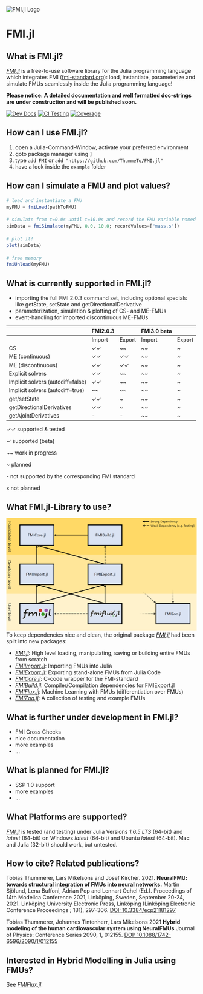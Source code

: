![FMI.jl Logo](https://github.com/ThummeTo/FMI.jl/blob/main/logo/dark/fmijl_logo_640_320.png "FMI.jl Logo")
# FMI.jl

## What is FMI.jl?
[*FMI.jl*](https://github.com/ThummeTo/FMI.jl) is a free-to-use software library for the Julia programming language which integrates FMI ([fmi-standard.org](http://fmi-standard.org/)): load, instantiate, parameterize and simulate FMUs seamlessly inside the Julia programming language!

**Please notice: A detailed documentation and well formatted doc-strings are under construction and will be published soon.**

[![Dev Docs](https://img.shields.io/badge/docs-dev-blue.svg)](https://ThummeTo.github.io/FMI.jl/dev) 
[![CI Testing](https://github.com/ThummeTo/FMI.jl/actions/workflows/Test.yml/badge.svg)](https://github.com/ThummeTo/FMI.jl/actions)
[![Coverage](https://codecov.io/gh/ThummeTo/FMI.jl/branch/main/graph/badge.svg)](https://codecov.io/gh/ThummeTo/FMI.jl)


## How can I use FMI.jl?
1. open a Julia-Command-Window, activate your preferred environment
1. goto package manager using ```]```
1. type ```add FMI``` or ```add "https://github.com/ThummeTo/FMI.jl"```
1. have a look inside the ```example``` folder

## How can I simulate a FMU and plot values?
```julia
# load and instantiate a FMU
myFMU = fmiLoad(pathToFMU)

# simulate from t=0.0s until t=10.0s and record the FMU variable named "mass.s"
simData = fmiSimulate(myFMU, 0.0, 10.0; recordValues=["mass.s"])

# plot it!
plot(simData)

# free memory
fmiUnload(myFMU)
```

## What is currently supported in FMI.jl?
- importing the full FMI 2.0.3 command set, including optional specials like getState, setState and getDirectionalDerivative
- parameterization, simulation & plotting of CS- and ME-FMUs
- event-handling for imported discontinuous ME-FMUs

|                           | **FMI2.0.3** |        | **FMI3.0 beta** |        |
|---------------------------|--------------|--------|-----------------|--------|
|                           | Import       | Export | Import          | Export |
| CS                        | ✓✓           | ~~     | ~~              | ~      |
| ME (continuous)           | ✓✓           | ✓✓     | ~~              | ~      |
| ME (discontinuous)        | ✓✓           | ✓✓     | ~~              | ~      |
| Explicit solvers          | ✓✓           | ~~     | ~~              | ~      |
| Implicit solvers (autodiff=false)     | ✓✓           | ~~     | ~~              | ~      |
| Implicit solvers (autodiff=true)     | ~~           | ~~     | ~~              | ~      |
| get/setState              | ✓✓           | ~      | ~~              | ~      |
| getDirectionalDerivatives | ✓✓           | ~      | ~~              | ~      |
| getAjointDerivatives      | -            | -      | ~~              | ~      |

✓✓ supported & tested

✓  supported (beta)

~~ work in progress

~  planned

\-  not supported by the corresponding FMI standard

x  not planned

## What FMI.jl-Library to use?
![FMI.jl Logo](https://github.com/ThummeTo/FMI.jl/blob/main/docs/src/assets/FMI_JL_family.png "FMI.jl Family")
To keep dependencies nice and clean, the original package [*FMI.jl*](https://github.com/ThummeTo/FMI.jl) had been split into new packages:
- [*FMI.jl*](https://github.com/ThummeTo/FMI.jl): High level loading, manipulating, saving or building entire FMUs from scratch
- [*FMIImport.jl*](https://github.com/ThummeTo/FMIImport.jl): Importing FMUs into Julia
- [*FMIExport.jl*](https://github.com/ThummeTo/FMIExport.jl): Exporting stand-alone FMUs from Julia Code
- [*FMICore.jl*](https://github.com/ThummeTo/FMICore.jl): C-code wrapper for the FMI-standard
- [*FMIBuild.jl*](https://github.com/ThummeTo/FMIBuild.jl): Compiler/Compilation dependencies for FMIExport.jl
- [*FMIFlux.jl*](https://github.com/ThummeTo/FMIFlux.jl): Machine Learning with FMUs (differentiation over FMUs)
- [*FMIZoo.jl*](https://github.com/ThummeTo/FMIZoo.jl): A collection of testing and example FMUs

## What is further under development in FMI.jl?
- FMI Cross Checks
- nice documentation
- more examples
- ...

## What is planned for FMI.jl?
- SSP 1.0 support
- more examples
- ...

## What Platforms are supported?
[*FMI.jl*](https://github.com/ThummeTo/FMI.jl) is tested (and testing) under Julia Versions *1.6.5 LTS* (64-bit) and *latest* (64-bit) on Windows *latest* (64-bit) and Ubuntu *latest* (64-bit). Mac and Julia (32-bit) should work, but untested.

## How to cite? Related publications?
Tobias Thummerer, Lars Mikelsons and Josef Kircher. 2021. **NeuralFMU: towards structural integration of FMUs into neural networks.** Martin Sjölund, Lena Buffoni, Adrian Pop and Lennart Ochel (Ed.). Proceedings of 14th Modelica Conference 2021, Linköping, Sweden, September 20-24, 2021. Linköping University Electronic Press, Linköping (Linköping Electronic Conference Proceedings ; 181), 297-306. [DOI: 10.3384/ecp21181297](https://doi.org/10.3384/ecp21181297)

Tobias Thummerer, Johannes Tintenherr, Lars Mikelsons 2021 **Hybrid modeling of the human cardiovascular system using NeuralFMUs** Journal of Physics: Conference Series 2090, 1, 012155. [DOI: 10.1088/1742-6596/2090/1/012155](https://doi.org/10.1088/1742-6596/2090/1/012155)

## Interested in Hybrid Modelling in Julia using FMUs?
See [*FMIFlux.jl*](https://github.com/ThummeTo/FMIFlux.jl).
